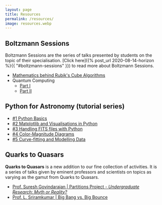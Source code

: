```yaml
---
layout: page
title: Resources
permalink: /resources/
image: resources.webp
---
```


## Boltzmann Sessions

Boltzmann Sessions are the series of talks presented by students on the topic of their specialisation. [Click here]({% post_url 2020-08-14-horizon %}{{ "#boltzmann-sessions" }}) to read more about Boltzmann Sessions.

- [Mathematics behind Rubik's Cube Algorithms](https://youtu.be/lQQUi_QCJAw)
- Quantum Computing
  - [Part I](https://youtu.be/U3ziLg0znhU)
  - [Part II](https://youtu.be/MTgkGVOEnEk)

## Python for Astronomy (tutorial series)

- [#1 Python Basics](https://youtu.be/HfYR0uwYAyM)
- [#2 Matplotlib and Visualisations in Python](https://youtu.be/bGQQnNWlcMM)
- [#3 Handling FITS files with Python](https://youtu.be/goH9yXu4jWw)
- [#4 Color-Magnitude Diagrams](https://youtu.be/fadnVLfb2Ds)
- [#5 Curve-fitting and Modelling Data](https://youtu.be/UkpWIzssQ1M)

## Quarks to Quasars

**Quarks to Quasars** is a new addition to our fine collection of activities. It is a series of talks given by eminent professors and scientists on topics as varying as the gamut from Quarks to Quasars.

- [Prof. Suresh Govindarajan \| Partitions Project - _Undergraduate Research: Myth or Reality?_](https://youtu.be/FksUfFn_BPw)
- [Prof. L. Sriramkumar \| Big Bang vs. Big Bounce](https://youtu.be/Ie7yMQB6Jto)
